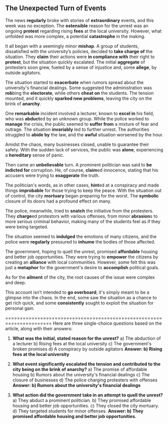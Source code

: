 ## The Unexpected Turn of Events

The news **regularly** broke with stories of **extraordinary** events, and this week was no exception. The **ostensible** reason for the unrest was an ongoing **protest** regarding rising **fees** at the local university. However, what unfolded was more complex, a potential **catastrophe** in the making.

It all began with a seemingly minor **mishap**. A group of students, dissatisfied with the university’s policies, decided to **take charge of** the situation. They **claim** their actions were **in compliance with** their right to **protest**, but the situation quickly escalated. The initial **aggregate** of protesters soon grew, fueled by a sense of injustice and, some **allege**, by outside agitators.

The situation started to **exacerbate** when rumors spread about the university's financial dealings. Some suggested the administration was **rob**bing the **electorate**, while others **cheat on** the students. The tension mounted, and it quickly **sparked new problems**, leaving the city on the brink of **anarchy**.

One **remarkable** incident involved a lecturer, known to **excel in** his field, who was **abduct**ed by an unknown group. While the police worked to **manage** the crisis, the public seemed to **suffer from** a mixture of fear and outrage. The situation **invariably** led to further unrest. The authorities struggled to **abide by** the law, and the **awful** situation worsened by the hour.

Amidst the chaos, many businesses closed, unable to guarantee their safety. With the sudden lack of services, the public was **alone**, experiencing a **hereditary** sense of panic.

Then came an **unbelievable** turn. A prominent politician was said to **be indicted for** corruption. He, of course, **claim**ed innocence, stating that his accusers were trying to **exaggerate** the truth.

The politician's words, as in other cases, **hint**ed at a conspiracy and made things **improbable** for those trying to keep the peace. With the situation out of control, the city **mortuary** began preparing for the worst. The **symbolic** closure of its doors had a profound effect on many.

The police, meanwhile, tried to **snatch** the initiative from the protesters. They **charge**ed protestors with various offenses, from minor **abrasion**s to more serious criminal behavior, making many of the students feel as if they were being targeted.

The situation seemed to **indulged** the emotions of many citizens, and the police were **regularly** pressured to **inhume** the bodies of those affected.

The government, hoping to quell the unrest, promised **affordable** housing and better job opportunities. They were trying to **empower** the citizens by creating an **alliance** with local communities. However, some felt this was just a **metaphor** for the government's desire to **accomplish** political goals.

As for the **ailment** of the city, the root causes of the issue were complex and deep.

This account isn’t intended to **go overboard**; it's simply meant to be a glimpse into the chaos. In the end, some saw the situation as a chance to get rich quick, and some **consistently** sought to exploit the situation for personal gain.

======================================================================
Here are three single-choice questions based on the article, along with their answers:

1.  **What was the initial, stated reason for the unrest?**
    a)  The abduction of a lecturer
    b)  Rising fees at the local university
    c)  The government's broken promises
    d)  A conspiracy by outside agitators
    **Answer: b) Rising fees at the local university**

2.  **What event significantly escalated the tension and contributed to the city being on the brink of anarchy?**
    a)  The promise of affordable housing
    b)  Rumors about the university's financial dealings
    c)  The closure of businesses
    d)  The police charging protesters with offenses
    **Answer: b) Rumors about the university's financial dealings**

3.  **What action did the government take in an attempt to quell the unrest?**
    a)  They abduct a prominent politician.
    b)  They promised affordable housing and better job opportunities.
    c)  They closed the city mortuary.
    d)  They targeted students for minor offenses.
    **Answer: b) They promised affordable housing and better job opportunities.**
